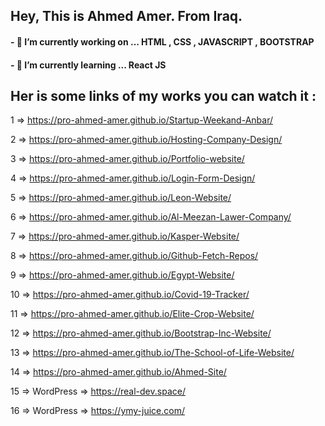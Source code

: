 ## Hey, This is Ahmed Amer. From Iraq.
#### - 🔭 I’m currently working on ... HTML , CSS , JAVASCRIPT , BOOTSTRAP
#### - 🌱 I’m currently learning ... React JS

## Her is some links of my works you can watch it :

1 => https://pro-ahmed-amer.github.io/Startup-Weekand-Anbar/

2 => https://pro-ahmed-amer.github.io/Hosting-Company-Design/

3 => https://pro-ahmed-amer.github.io/Portfolio-website/

4 => https://pro-ahmed-amer.github.io/Login-Form-Design/

5 => https://pro-ahmed-amer.github.io/Leon-Website/

6 => https://pro-ahmed-amer.github.io/Al-Meezan-Lawer-Company/

7 => https://pro-ahmed-amer.github.io/Kasper-Website/

8 => https://pro-ahmed-amer.github.io/Github-Fetch-Repos/

9 => https://pro-ahmed-amer.github.io/Egypt-Website/

10 => https://pro-ahmed-amer.github.io/Covid-19-Tracker/

11 => https://pro-ahmed-amer.github.io/Elite-Crop-Website/

12 => https://pro-ahmed-amer.github.io/Bootstrap-Inc-Website/

13 => https://pro-ahmed-amer.github.io/The-School-of-Life-Website/

14 => https://pro-ahmed-amer.github.io/Ahmed-Site/

15 => WordPress => https://real-dev.space/

16 => WordPress => https://ymy-juice.com/
